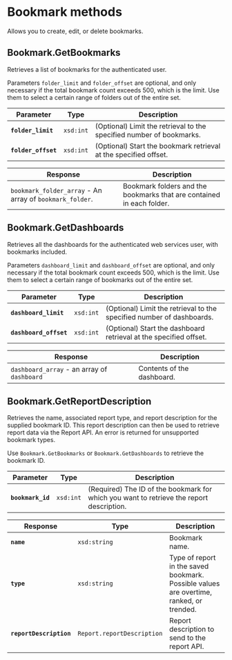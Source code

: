 # Bookmark methods

Allows you to create, edit, or delete bookmarks.

## Bookmark.GetBookmarks

Retrieves a list of bookmarks for the authenticated user.

Parameters `folder_limit` and `folder_offset` are optional, and only necessary if the total bookmark count exceeds 500, which is the limit. Use them to select a certain range of folders out of the entire set.

|Parameter|Type|Description|
|----|----|-----------|
| **`folder_limit`** |`xsd:int` | (Optional) Limit the retrieval to the specified number of bookmarks. |
| **`folder_offset`** |`xsd:int` | (Optional) Start the bookmark retrieval at the specified offset. |

|Response|Description|
|----|-----------|
| `bookmark_folder_array` - An array of `bookmark_folder`.|Bookmark folders and the bookmarks that are contained in each folder.|

## Bookmark.GetDashboards

Retrieves all the dashboards for the authenticated web services user, with bookmarks included.

Parameters `dashboard_limit` and `dashboard_offset` are optional, and only necessary if the total bookmark count exceeds 500, which is the limit. Use them to select a certain range of bookmarks out of the entire set.

|Parameter|Type|Description|
|----|----|-----------|
|**`dashboard_limit`** |`xsd:int` |(Optional) Limit the retrieval to the specified number of dashboards.|
|**`dashboard_offset`** |`xsd:int` |(Optional) Start the dashboard retrieval at the specified offset.|

|Response|Description|
|----|-----------|
| `dashboard_array` - an array of `dashboard`|Contents of the dashboard.|

## Bookmark.GetReportDescription

Retrieves the name, associated report type, and report description for the supplied bookmark ID. This report description can then be used to retrieve report data via the Report API. An error is returned for unsupported bookmark types.

Use `Bookmark.GetBookmarks` or `Bookmark.GetDashboards` to retrieve the bookmark ID.

|Parameter|Type|Description|
|----|----|-----------|
| **`bookmark_id`** |`xsd:int` |(Required) The ID of the bookmark for which you want to retrieve the report description.|

|Response|Type|Description|
|----|----|-----------|
| **`name`** |`xsd:string` |Bookmark name.|
| **`type`** |`xsd:string` |Type of report in the saved bookmark. Possible values are overtime, ranked, or trended.|
|**`reportDescription`** |`Report.reportDescription`|Report description to send to the report API.|
